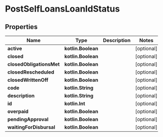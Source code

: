 
# PostSelfLoansLoanIdStatus

## Properties
| Name | Type | Description | Notes |
| ------------ | ------------- | ------------- | ------------- |
| **active** | **kotlin.Boolean** |  |  [optional] |
| **closed** | **kotlin.Boolean** |  |  [optional] |
| **closedObligationsMet** | **kotlin.Boolean** |  |  [optional] |
| **closedRescheduled** | **kotlin.Boolean** |  |  [optional] |
| **closedWrittenOff** | **kotlin.Boolean** |  |  [optional] |
| **code** | **kotlin.String** |  |  [optional] |
| **description** | **kotlin.String** |  |  [optional] |
| **id** | **kotlin.Int** |  |  [optional] |
| **overpaid** | **kotlin.Boolean** |  |  [optional] |
| **pendingApproval** | **kotlin.Boolean** |  |  [optional] |
| **waitingForDisbursal** | **kotlin.Boolean** |  |  [optional] |



